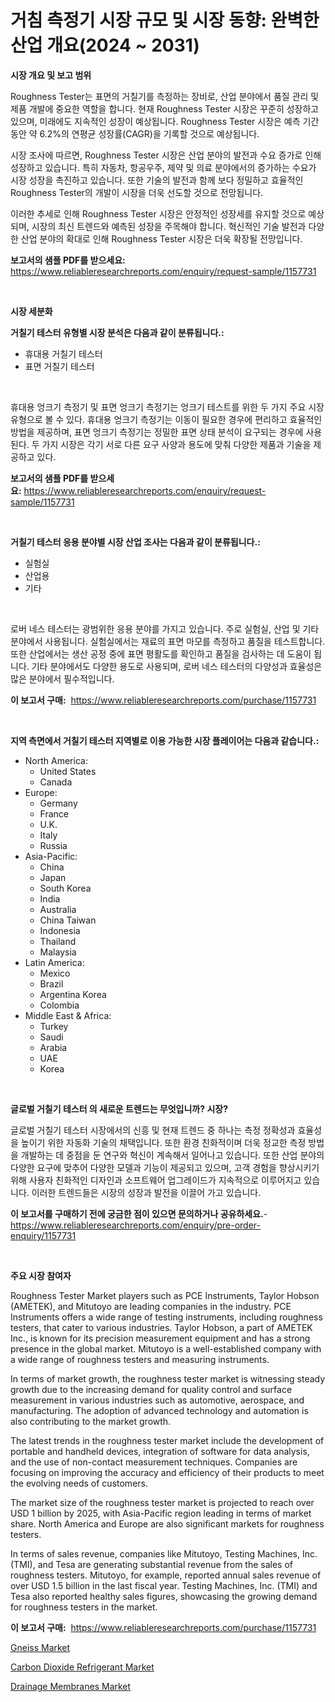 <p><h1>거침 측정기 시장 규모 및 시장 동향: 완벽한 산업 개요(2024 ~ 2031)</h1></p><p><strong>시장 개요 및 보고 범위</strong></p>
<p><p>Roughness Tester는 표면의 거칠기를 측정하는 장비로, 산업 분야에서 품질 관리 및 제품 개발에 중요한 역할을 합니다. 현재 Roughness Tester 시장은 꾸준히 성장하고 있으며, 미래에도 지속적인 성장이 예상됩니다. Roughness Tester 시장은 예측 기간 동안 약 6.2%의 연평균 성장률(CAGR)을 기록할 것으로 예상됩니다.</p><p>시장 조사에 따르면, Roughness Tester 시장은 산업 분야의 발전과 수요 증가로 인해 성장하고 있습니다. 특히 자동차, 항공우주, 제약 및 의료 분야에서의 증가하는 수요가 시장 성장을 촉진하고 있습니다. 또한 기술의 발전과 함께 보다 정밀하고 효율적인 Roughness Tester의 개발이 시장을 더욱 선도할 것으로 전망됩니다.</p><p>이러한 추세로 인해 Roughness Tester 시장은 안정적인 성장세를 유지할 것으로 예상되며, 시장의 최신 트렌드와 예측된 성장을 주목해야 합니다. 혁신적인 기술 발전과 다양한 산업 분야의 확대로 인해 Roughness Tester 시장은 더욱 확장될 전망입니다.</p></p>
<p><strong>보고서의 샘플 PDF를 받으세요:</strong> <a href="https://www.reliableresearchreports.com/enquiry/request-sample/1157731">https://www.reliableresearchreports.com/enquiry/request-sample/1157731</a></p>
<p>&nbsp;</p>
<p><strong>시장 세분화</strong></p>
<p><strong>거칠기 테스터 유형별 시장 분석은 다음과 같이 분류됩니다.:</strong></p>
<p><ul><li>휴대용 거칠기 테스터</li><li>표면 거칠기 테스터</li></ul></p>
<p>&nbsp;</p>
<p><p>휴대용 엉크기 측정기 및 표면 엉크기 측정기는 엉크기 테스트를 위한 두 가지 주요 시장 유형으로 볼 수 있다. 휴대용 엉크기 측정기는 이동이 필요한 경우에 편리하고 효율적인 방법을 제공하며, 표면 엉크기 측정기는 정밀한 표면 상태 분석이 요구되는 경우에 사용된다. 두 가지 시장은 각기 서로 다른 요구 사양과 용도에 맞춰 다양한 제품과 기술을 제공하고 있다.</p></p>
<p><strong>보고서의 샘플 PDF를 받으세요:</strong>&nbsp;<a href="https://www.reliableresearchreports.com/enquiry/request-sample/1157731">https://www.reliableresearchreports.com/enquiry/request-sample/1157731</a></p>
<p>&nbsp;</p>
<p><strong> 거칠기 테스터 응용 분야별 시장 산업 조사는 다음과 같이 분류됩니다.:</strong></p>
<p><ul><li>실험실</li><li>산업용</li><li>기타</li></ul></p>
<p>&nbsp;</p>
<p><p>로버 네스 테스터는 광범위한 응용 분야를 가지고 있습니다. 주로 실험실, 산업 및 기타 분야에서 사용됩니다. 실험실에서는 재료의 표면 마모를 측정하고 품질을 테스트합니다. 또한 산업에서는 생산 공정 중에 표면 평활도를 확인하고 품질을 검사하는 데 도움이 됩니다. 기타 분야에서도 다양한 용도로 사용되며, 로버 네스 테스터의 다양성과 효율성은 많은 분야에서 필수적입니다.</p></p>
<p><strong>이 보고서 구매:</strong>&nbsp; <a href="https://www.reliableresearchreports.com/purchase/1157731">https://www.reliableresearchreports.com/purchase/1157731</a></p>
<p>&nbsp;</p>
<p><strong>지역 측면에서 거칠기 테스터 지역별로 이용 가능한 시장 플레이어는 다음과 같습니다.:</strong></p>
<p><ul>
    <li>
        North America:
        <ul>
            <li>United States</li>
            <li>Canada</li>
        </ul>
    </li>
    <li>
        Europe:
        <ul>
            <li>Germany</li>
            <li>France</li>
            <li>U.K.</li>
            <li>Italy</li>
            <li>Russia</li>
        </ul>
    </li>
    <li>
        Asia-Pacific:
        <ul>
            <li>China</li>
            <li>Japan</li>
            <li>South Korea</li>
            <li>India</li>
            <li>Australia</li>
            <li>China Taiwan</li>
            <li>Indonesia</li>
            <li>Thailand</li>
            <li>Malaysia</li>
        </ul>
    </li>
    <li>
        Latin America:
        <ul>
            <li>Mexico</li>
            <li>Brazil</li>
            <li>Argentina Korea</li>
            <li>Colombia</li>
        </ul>
    </li>
    <li>
        Middle East & Africa:
        <ul>
            <li>Turkey</li>
            <li>Saudi</li>
            <li>Arabia</li>
            <li>UAE</li>
            <li>Korea</li>
        </ul>
    </li>
    </ul></p>
<p>&nbsp;</p>
<p><strong>글로벌 거칠기 테스터 의 새로운 트렌드는 무엇입니까? 시장?</strong></p>
<p><p>글로벌 거칠기 테스터 시장에서의 신흥 및 현재 트렌드 중 하나는 측정 정확성과 효율성을 높이기 위한 자동화 기술의 채택입니다. 또한 환경 친화적이며 더욱 정교한 측정 방법을 개발하는 데 중점을 둔 연구와 혁신이 계속해서 일어나고 있습니다. 또한 산업 분야의 다양한 요구에 맞추어 다양한 모델과 기능이 제공되고 있으며, 고객 경험을 향상시키기 위해 사용자 친화적인 디자인과 소프트웨어 업그레이드가 지속적으로 이루어지고 있습니다. 이러한 트렌드들은 시장의 성장과 발전을 이끌어 가고 있습니다.</p></p>
<p><strong>이 보고서를 구매하기 전에 궁금한 점이 있으면 문의하거나 공유하세요.</strong>- <a href="https://www.reliableresearchreports.com/enquiry/pre-order-enquiry/1157731">https://www.reliableresearchreports.com/enquiry/pre-order-enquiry/1157731</a></p>
<p>&nbsp;</p>
<p><strong>주요 시장 참여자</strong></p>
<p><p>Roughness Tester Market players such as PCE Instruments, Taylor Hobson (AMETEK), and Mitutoyo are leading companies in the industry. PCE Instruments offers a wide range of testing instruments, including roughness testers, that cater to various industries. Taylor Hobson, a part of AMETEK Inc., is known for its precision measurement equipment and has a strong presence in the global market. Mitutoyo is a well-established company with a wide range of roughness testers and measuring instruments.</p><p>In terms of market growth, the roughness tester market is witnessing steady growth due to the increasing demand for quality control and surface measurement in various industries such as automotive, aerospace, and manufacturing. The adoption of advanced technology and automation is also contributing to the market growth.</p><p>The latest trends in the roughness tester market include the development of portable and handheld devices, integration of software for data analysis, and the use of non-contact measurement techniques. Companies are focusing on improving the accuracy and efficiency of their products to meet the evolving needs of customers.</p><p>The market size of the roughness tester market is projected to reach over USD 1 billion by 2025, with Asia-Pacific region leading in terms of market share. North America and Europe are also significant markets for roughness testers.</p><p>In terms of sales revenue, companies like Mitutoyo, Testing Machines, Inc. (TMI), and Tesa are generating substantial revenue from the sales of roughness testers. Mitutoyo, for example, reported annual sales revenue of over USD 1.5 billion in the last fiscal year. Testing Machines, Inc. (TMI) and Tesa also reported healthy sales figures, showcasing the growing demand for roughness testers in the market.</p></p>
<p><strong>이 보고서 구매:</strong>&nbsp;&nbsp;<a href="https://www.reliableresearchreports.com/purchase/1157731">https://www.reliableresearchreports.com/purchase/1157731</a></p>
<p><p><a href="https://github.com/beatblasta/Market-Research-Report-List-2/blob/main/gneiss-market.md">Gneiss Market</a></p><p><a href="https://github.com/angelajermaine/Market-Research-Report-List-2/blob/main/carbon-dioxide-refrigerant-market.md">Carbon Dioxide Refrigerant Market</a></p><p><a href="https://github.com/shotows/Market-Research-Report-List-1/blob/main/drainage-membranes-market.md">Drainage Membranes Market</a></p></p>
